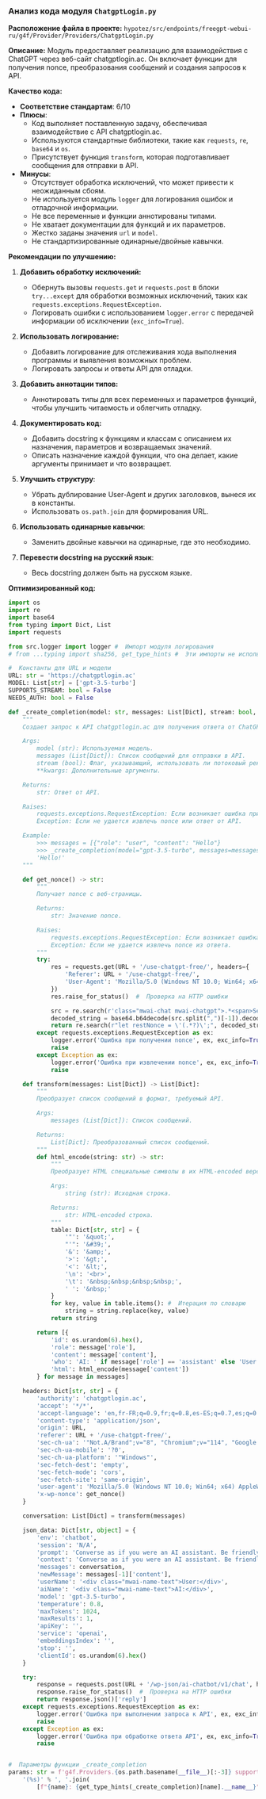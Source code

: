### **Анализ кода модуля `ChatgptLogin.py`**

**Расположение файла в проекте:** `hypotez/src/endpoints/freegpt-webui-ru/g4f/Provider/Providers/ChatgptLogin.py`

**Описание:** Модуль предоставляет реализацию для взаимодействия с ChatGPT через веб-сайт chatgptlogin.ac. Он включает функции для получения nonce, преобразования сообщений и создания запросов к API.

**Качество кода:**
- **Соответствие стандартам**: 6/10
- **Плюсы**:
  - Код выполняет поставленную задачу, обеспечивая взаимодействие с API chatgptlogin.ac.
  - Используются стандартные библиотеки, такие как `requests`, `re`, `base64` и `os`.
  - Присутствует функция `transform`, которая подготавливает сообщения для отправки в API.
- **Минусы**:
  - Отсутствует обработка исключений, что может привести к неожиданным сбоям.
  - Не используется модуль `logger` для логирования ошибок и отладочной информации.
  - Не все переменные и функции аннотированы типами.
  - Не хватает документации для функций и их параметров.
  - Жестко заданы значения `url` и `model`.
  - Не стандартизированные одинарные/двойные кавычки.

**Рекомендации по улучшению:**

1.  **Добавить обработку исключений:**
    - Обернуть вызовы `requests.get` и `requests.post` в блоки `try...except` для обработки возможных исключений, таких как `requests.exceptions.RequestException`.
    - Логировать ошибки с использованием `logger.error` с передачей информации об исключении (`exc_info=True`).

2.  **Использовать логирование:**
    - Добавить логирование для отслеживания хода выполнения программы и выявления возможных проблем.
    - Логировать запросы и ответы API для отладки.

3.  **Добавить аннотации типов:**
    - Аннотировать типы для всех переменных и параметров функций, чтобы улучшить читаемость и облегчить отладку.

4.  **Документировать код:**
    - Добавить docstring к функциям и классам с описанием их назначения, параметров и возвращаемых значений.
    - Описать назначение каждой функции, что она делает, какие аргументы принимает и что возвращает.

5.  **Улучшить структуру**:
    - Убрать дублирование User-Agent и других заголовков, вынеся их в константы.
    - Использовать `os.path.join` для формирования URL.

6.  **Использовать одинарные кавычки**:
    - Заменить двойные кавычки на одинарные, где это необходимо.

7.  **Перевести docstring на русский язык**:
    - Весь docstring должен быть на русском языке.

**Оптимизированный код:**

```python
import os
import re
import base64
from typing import Dict, List
import requests

from src.logger import logger #  Импорт модуля логирования
# from ...typing import sha256, get_type_hints #  Эти импорты не используются, удалены

#  Константы для URL и модели
URL: str = 'https://chatgptlogin.ac'
MODEL: List[str] = ['gpt-3.5-turbo']
SUPPORTS_STREAM: bool = False
NEEDS_AUTH: bool = False

def _create_completion(model: str, messages: List[Dict], stream: bool, **kwargs) -> str:
    """
    Создает запрос к API chatgptlogin.ac для получения ответа от ChatGPT.

    Args:
        model (str): Используемая модель.
        messages (List[Dict]): Список сообщений для отправки в API.
        stream (bool): Флаг, указывающий, использовать ли потоковый режим.
        **kwargs: Дополнительные аргументы.

    Returns:
        str: Ответ от API.

    Raises:
        requests.exceptions.RequestException: Если возникает ошибка при выполнении запроса.
        Exception: Если не удается извлечь nonce или ответ от API.

    Example:
        >>> messages = [{"role": "user", "content": "Hello"}
        >>> _create_completion(model="gpt-3.5-turbo", messages=messages, stream=False)
        'Hello!'
    """

    def get_nonce() -> str:
        """
        Получает nonce с веб-страницы.

        Returns:
            str: Значение nonce.

        Raises:
            requests.exceptions.RequestException: Если возникает ошибка при выполнении запроса.
            Exception: Если не удается извлечь nonce из ответа.
        """
        try:
            res = requests.get(URL + '/use-chatgpt-free/', headers={
                'Referer': URL + '/use-chatgpt-free/',
                'User-Agent': 'Mozilla/5.0 (Windows NT 10.0; Win64; x64) AppleWebKit/537.36 (KHTML, like Gecko) Chrome/114.0.0.0 Safari/537.36'
            })
            res.raise_for_status()  #  Проверка на HTTP ошибки

            src = re.search(r'class="mwai-chat mwai-chatgpt">.*<span>Send</span></button></div></div></div> <script defer src="(.*?)">', res.text).group(1)
            decoded_string = base64.b64decode(src.split(",")[-1]).decode('utf-8')
            return re.search(r"let restNonce = \'(.*?)\';", decoded_string).group(1)
        except requests.exceptions.RequestException as ex:
            logger.error('Ошибка при получении nonce', ex, exc_info=True)
            raise
        except Exception as ex:
            logger.error('Ошибка при извлечении nonce', ex, exc_info=True)
            raise

    def transform(messages: List[Dict]) -> List[Dict]:
        """
        Преобразует список сообщений в формат, требуемый API.

        Args:
            messages (List[Dict]): Список сообщений.

        Returns:
            List[Dict]: Преобразованный список сообщений.
        """
        def html_encode(string: str) -> str:
            """
            Преобразует HTML специальные символы в их HTML-encoded версии.

            Args:
                string (str): Исходная строка.

            Returns:
                str: HTML-encoded строка.
            """
            table: Dict[str, str] = {
                '"': '&quot;',
                "'": '&#39;',
                '&': '&amp;',
                '>': '&gt;',
                '<': '&lt;',
                '\n': '<br>',
                '\t': '&nbsp;&nbsp;&nbsp;&nbsp;',
                ' ': '&nbsp;'
            }
            for key, value in table.items(): #  Итерация по словарю
                string = string.replace(key, value)
            return string

        return [{
            'id': os.urandom(6).hex(),
            'role': message['role'],
            'content': message['content'],
            'who': 'AI: ' if message['role'] == 'assistant' else 'User: ',
            'html': html_encode(message['content'])
        } for message in messages]

    headers: Dict[str, str] = {
        'authority': 'chatgptlogin.ac',
        'accept': '*/*',
        'accept-language': 'en,fr-FR;q=0.9,fr;q=0.8,es-ES;q=0.7,es;q=0.6,en-US;q=0.5,am;q=0.4,de;q=0.3',
        'content-type': 'application/json',
        'origin': URL,
        'referer': URL + '/use-chatgpt-free/',
        'sec-ch-ua': '"Not.A/Brand";v="8", "Chromium";v="114", "Google Chrome";v="114"',
        'sec-ch-ua-mobile': '?0',
        'sec-ch-ua-platform': '"Windows"',
        'sec-fetch-dest': 'empty',
        'sec-fetch-mode': 'cors',
        'sec-fetch-site': 'same-origin',
        'user-agent': 'Mozilla/5.0 (Windows NT 10.0; Win64; x64) AppleWebKit/537.36 (KHTML, like Gecko) Chrome/114.0.0.0 Safari/537.36',
        'x-wp-nonce': get_nonce()
    }

    conversation: List[Dict] = transform(messages)

    json_data: Dict[str, object] = {
        'env': 'chatbot',
        'session': 'N/A',
        'prompt': 'Converse as if you were an AI assistant. Be friendly, creative.',
        'context': 'Converse as if you were an AI assistant. Be friendly, creative.',
        'messages': conversation,
        'newMessage': messages[-1]['content'],
        'userName': '<div class="mwai-name-text">User:</div>',
        'aiName': '<div class="mwai-name-text">AI:</div>',
        'model': 'gpt-3.5-turbo',
        'temperature': 0.8,
        'maxTokens': 1024,
        'maxResults': 1,
        'apiKey': '',
        'service': 'openai',
        'embeddingsIndex': '',
        'stop': '',
        'clientId': os.urandom(6).hex()
    }

    try:
        response = requests.post(URL + '/wp-json/ai-chatbot/v1/chat', headers=headers, json=json_data)
        response.raise_for_status()  #  Проверка на HTTP ошибки
        return response.json()['reply']
    except requests.exceptions.RequestException as ex:
        logger.error('Ошибка при выполнении запроса к API', ex, exc_info=True)
        raise
    except Exception as ex:
        logger.error('Ошибка при обработке ответа API', ex, exc_info=True)
        raise


#  Параметры функции _create_completion
params: str = f'g4f.Providers.{os.path.basename(__file__)[:-3]} supports: ' + \
    '(%s)' % ', '.join(
        [f"{name}: {get_type_hints(_create_completion)[name].__name__}" for name in _create_completion.__code__.co_varnames[:_create_completion.__code__.co_argcount]])